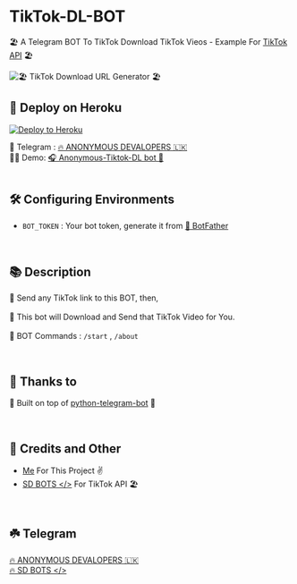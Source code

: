 # TikTok-DL-BOT

🏖  A Telegram BOT To TikTok Download TikTok Vieos - Example For [TikTok API](https://github.com/Single-Developers/API/blob/main/tiktok/Note.md) 🏖


![🏖 TikTok Download URL Generator 🏖](https://telegra.ph/file/513e64b84dd5213903164.png)

## 🚀 Deploy on Heroku 

<p><a href="https://heroku.com/deploy?template=https://github.com/NetworkChukka/TikTok-DL-BOT"><img src="https://www.herokucdn.com/deploy/button.svg" alt="Deploy to Heroku"/></a></p>

🚧 Telegram : [🔥 ANONYMOUS DEVALOPERS  🇱🇰](https://t.me/anonymousbotz)<br>
🙆‍♂️ Demo: [🎧 Anonymous-Tiktok-DL bot 🎵](https://t.me/anonytikbot)
<br>
<br>

## 🛠 Configuring Environments 
- `BOT_TOKEN` : Your bot token, generate it from [🤖 BotFather](https://t.me/BotFather)
<br>

## 📚 Description 

🔗 Send any TikTok link to this BOT, then,</br></br>
🚀 This bot will Download and Send that TikTok Video for You. </br></br>
🔑 BOT Commands : `/start` , `/about`

<br>

## 🤝 Thanks to 

🔌 Built on top of [python-telegram-bot](https://python-telegram-bot.org/) 🐍

<br>

## 🎯 Credits and Other
- [Me](https://github.com/NetworkChukka) For This Project ✌️
- [SD BOTS </>](https://docs.sdbots.tk/reference/api-reference/tiktok) For TikTok API 🏖

<br>

## ☘️ Telegram

[🔥 ANONYMOUS DEVALOPERS 🇱🇰](https://t.me/ehivpnssh)<br>
[🔥 SD BOTS </> ](https://t.me/SDBOTs_inifinity) 

##
